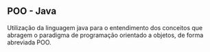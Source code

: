 ## POO - Java

Utilização da linguagem java para o entendimento dos conceitos que abragem o paradigma de programação orientado a objetos, de forma abreviada POO.
